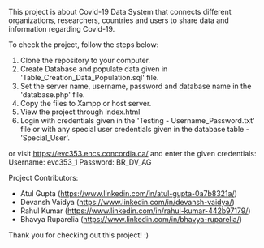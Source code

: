 This project is about Covid-19 Data System that connects different organizations, researchers, countries and users to share data and information regarding Covid-19.

To check the project, follow the steps below:
1. Clone the repository to your computer.
2. Create Database and populate data given in 'Table_Creation_Data_Population.sql' file.
3. Set the server name, username, password and database name in the 'database.php' file.
4. Copy the files to Xampp or host server.
5. View the project through index.html
6. Login with credentials given in the 'Testing - Username_Password.txt' file or with any special user credentials given in the database table - 'Special_User'.

or visit https://evc353.encs.concordia.ca/ and enter the given credentials:
Username: evc353_1
Password: BR_DV_AG


Project Contributors:
- Atul Gupta (https://www.linkedin.com/in/atul-gupta-0a7b8321a/)
- Devansh Vaidya (https://www.linkedin.com/in/devansh-vaidya/)
- Rahul Kumar (https://www.linkedin.com/in/rahul-kumar-442b97179/)
- Bhavya Ruparelia (https://www.linkedin.com/in/bhavya-ruparelia/)


Thank you for checking out this project! :)
